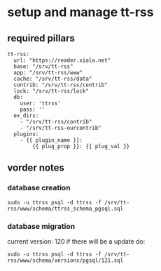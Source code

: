 # setup and manage tt-rss

## required pillars

    tt-rss:
      url: "https://reader.xiala.net"
      base: "/srv/tt-rss"
      app: "/srv/tt-rss/www"
      cache: "/srv/tt-rss/data"
      contrib: "/srv/tt-rss/contrib"
      lock: "/srv/tt-rss/lock"
      db:
        user: 'ttrss'
        pass: ''
      ex_dirs:
        - "/srv/tt-rss/contrib"
        - "/srv/tt-rss-ourcontrib"
      plugins:
        - {{ plugin_name }}:
            {{ plug_prop }}: {{ plug_val }}

## vorder notes

### database creation

    sudo -u ttrss psql -d ttrss -f /srv/tt-rss/www/schema/ttrss_schema_pgsql.sql

### database migration

current version: 120
if there will be a update do:

    sudo -u ttrss psql -d ttrss -f /srv/tt-rss/www/schema/versions/pgsql/121.sql
